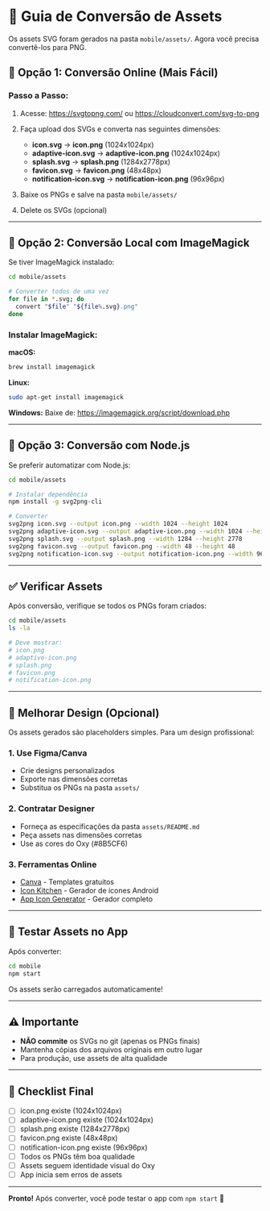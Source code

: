 # 🎨 Guia de Conversão de Assets

Os assets SVG foram gerados na pasta `mobile/assets/`. Agora você precisa convertê-los para PNG.

## 🚀 Opção 1: Conversão Online (Mais Fácil)

### Passo a Passo:

1. Acesse: https://svgtopng.com/ ou https://cloudconvert.com/svg-to-png

2. Faça upload dos SVGs e converta nas seguintes dimensões:

   - **icon.svg** → **icon.png** (1024x1024px)
   - **adaptive-icon.svg** → **adaptive-icon.png** (1024x1024px)
   - **splash.svg** → **splash.png** (1284x2778px)
   - **favicon.svg** → **favicon.png** (48x48px)
   - **notification-icon.svg** → **notification-icon.png** (96x96px)

3. Baixe os PNGs e salve na pasta `mobile/assets/`

4. Delete os SVGs (opcional)

---

## 🔧 Opção 2: Conversão Local com ImageMagick

Se tiver ImageMagick instalado:

```bash
cd mobile/assets

# Converter todos de uma vez
for file in *.svg; do
  convert "$file" "${file%.svg}.png"
done
```

### Instalar ImageMagick:

**macOS:**
```bash
brew install imagemagick
```

**Linux:**
```bash
sudo apt-get install imagemagick
```

**Windows:**
Baixe de: https://imagemagick.org/script/download.php

---

## 🎯 Opção 3: Conversão com Node.js

Se preferir automatizar com Node.js:

```bash
cd mobile/assets

# Instalar dependência
npm install -g svg2png-cli

# Converter
svg2png icon.svg --output icon.png --width 1024 --height 1024
svg2png adaptive-icon.svg --output adaptive-icon.png --width 1024 --height 1024
svg2png splash.svg --output splash.png --width 1284 --height 2778
svg2png favicon.svg --output favicon.png --width 48 --height 48
svg2png notification-icon.svg --output notification-icon.png --width 96 --height 96
```

---

## ✅ Verificar Assets

Após conversão, verifique se todos os PNGs foram criados:

```bash
cd mobile/assets
ls -la

# Deve mostrar:
# icon.png
# adaptive-icon.png
# splash.png
# favicon.png
# notification-icon.png
```

---

## 🎨 Melhorar Design (Opcional)

Os assets gerados são placeholders simples. Para um design profissional:

### 1. Use Figma/Canva

- Crie designs personalizados
- Exporte nas dimensões corretas
- Substitua os PNGs na pasta `assets/`

### 2. Contratar Designer

- Forneça as especificações da pasta `assets/README.md`
- Peça assets nas dimensões corretas
- Use as cores do Oxy (#8B5CF6)

### 3. Ferramentas Online

- [Canva](https://canva.com) - Templates gratuitos
- [Icon Kitchen](https://icon.kitchen/) - Gerador de ícones Android
- [App Icon Generator](https://appicon.co/) - Gerador completo

---

## 🚀 Testar Assets no App

Após converter:

```bash
cd mobile
npm start
```

Os assets serão carregados automaticamente!

---

## ⚠️ Importante

- **NÃO commite** os SVGs no git (apenas os PNGs finais)
- Mantenha cópias dos arquivos originais em outro lugar
- Para produção, use assets de alta qualidade

---

## 📝 Checklist Final

- [ ] icon.png existe (1024x1024px)
- [ ] adaptive-icon.png existe (1024x1024px)
- [ ] splash.png existe (1284x2778px)
- [ ] favicon.png existe (48x48px)
- [ ] notification-icon.png existe (96x96px)
- [ ] Todos os PNGs têm boa qualidade
- [ ] Assets seguem identidade visual do Oxy
- [ ] App inicia sem erros de assets

---

**Pronto!** Após converter, você pode testar o app com `npm start` 🎉

